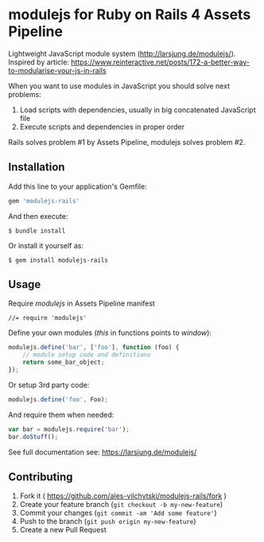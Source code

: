 # modulejs for Ruby on Rails 4 Assets Pipeline

Lightweight JavaScript module system (http://larsjung.de/modulejs/).
Inspired by article: https://www.reinteractive.net/posts/172-a-better-way-to-modularise-your-js-in-rails

When you want to use modules in JavaScript you should solve next problems:

1. Load scripts with dependencies, usually in big concatenated JavaScript file
2. Execute scripts and dependencies in proper order

Rails solves problem #1 by Assets Pipeline, modulejs solves problem #2.

## Installation

Add this line to your application's Gemfile:

```ruby
gem 'modulejs-rails'
```

And then execute:

    $ bundle install

Or install it yourself as:

    $ gem install modulejs-rails

## Usage

Require _modulejs_ in Assets Pipeline manifest

    //= require 'modulejs'
    
Define your own modules (_this_ in functions points to _window_):

```javascript
modulejs.define('bar', ['foo'], function (foo) {
    // module setup code and definitions
    return some_bar_object;
});
```

Or setup 3rd party code:
```javascript
modulejs.define('foo', Foo);
```

And require them when needed:

```javascript
var bar = modulejs.require('bar');
bar.doStuff();
```

See full documentation see: https://larsjung.de/modulejs/

## Contributing

1. Fork it ( https://github.com/ales-vilchytski/modulejs-rails/fork )
2. Create your feature branch (`git checkout -b my-new-feature`)
3. Commit your changes (`git commit -am 'Add some feature'`)
4. Push to the branch (`git push origin my-new-feature`)
5. Create a new Pull Request

